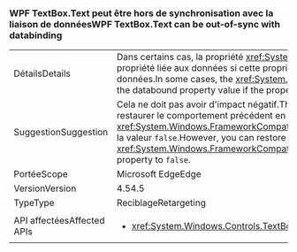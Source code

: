 ### <a name="wpf-textboxtext-can-be-out-of-sync-with-databinding"></a><span data-ttu-id="92a42-101">WPF TextBox.Text peut être hors de synchronisation avec la liaison de données</span><span class="sxs-lookup"><span data-stu-id="92a42-101">WPF TextBox.Text can be out-of-sync with databinding</span></span>

|   |   |
|---|---|
|<span data-ttu-id="92a42-102">Détails</span><span class="sxs-lookup"><span data-stu-id="92a42-102">Details</span></span>|<span data-ttu-id="92a42-103">Dans certains cas, la propriété <xref:System.Windows.Controls.TextBox.Text> reflète une valeur précédente de la propriété liée aux données si cette propriété est modifiée au cours d'une opération d'écriture de liaison de données.</span><span class="sxs-lookup"><span data-stu-id="92a42-103">In some cases, the <xref:System.Windows.Controls.TextBox.Text> property reflects a previous value of the databound property value if the property is modified during a databinding write operation.</span></span>|
|<span data-ttu-id="92a42-104">Suggestion</span><span class="sxs-lookup"><span data-stu-id="92a42-104">Suggestion</span></span>|<span data-ttu-id="92a42-105">Cela ne doit pas avoir d'impact négatif.</span><span class="sxs-lookup"><span data-stu-id="92a42-105">This should have no negative impact.</span></span> <span data-ttu-id="92a42-106">Vous pouvez, cependant, restaurer le comportement précédent en affectant à la propriété <xref:System.Windows.FrameworkCompatibilityPreferences.KeepTextBoxDisplaySynchronizedWithTextProperty> la valeur <code>false</code>.</span><span class="sxs-lookup"><span data-stu-id="92a42-106">However, you can restore the previous behavior by setting the <xref:System.Windows.FrameworkCompatibilityPreferences.KeepTextBoxDisplaySynchronizedWithTextProperty> property to <code>false</code>.</span></span>|
|<span data-ttu-id="92a42-107">Portée</span><span class="sxs-lookup"><span data-stu-id="92a42-107">Scope</span></span>|<span data-ttu-id="92a42-108">Microsoft Edge</span><span class="sxs-lookup"><span data-stu-id="92a42-108">Edge</span></span>|
|<span data-ttu-id="92a42-109">Version</span><span class="sxs-lookup"><span data-stu-id="92a42-109">Version</span></span>|<span data-ttu-id="92a42-110">4.5</span><span class="sxs-lookup"><span data-stu-id="92a42-110">4.5</span></span>|
|<span data-ttu-id="92a42-111">Type</span><span class="sxs-lookup"><span data-stu-id="92a42-111">Type</span></span>|<span data-ttu-id="92a42-112">Reciblage</span><span class="sxs-lookup"><span data-stu-id="92a42-112">Retargeting</span></span>|
|<span data-ttu-id="92a42-113">API affectées</span><span class="sxs-lookup"><span data-stu-id="92a42-113">Affected APIs</span></span>|<ul><li><xref:System.Windows.Controls.TextBox.Text?displayProperty=nameWithType></li></ul>|

